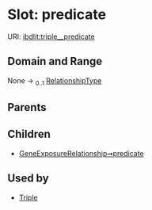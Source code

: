 
# Slot: predicate




URI: [ibdlit:triple__predicate](http://w3id.org/ontogpt/ibd_literature/triple__predicate)


## Domain and Range

None &#8594;  <sub>0..1</sub> [RelationshipType](RelationshipType.md)

## Parents


## Children

 *  [GeneExposureRelationship➞predicate](GeneExposureRelationship_predicate.md)

## Used by

 * [Triple](Triple.md)
